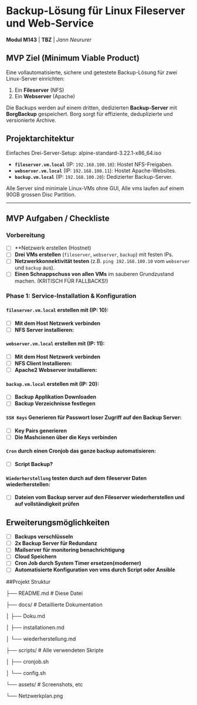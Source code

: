 # Backup-Lösung für Linux Fileserver und Web-Service

**Modul M143** | **TBZ** | *Jann Neururer*

## MVP Ziel (Minimum Viable Product)
Eine vollautomatisierte, sichere und getestete Backup-Lösung für zwei Linux-Server einrichten:
1.  Ein **Fileserver** (NFS)
2.  Ein **Webserver** (Apache)

Die Backups werden auf einem dritten, dedizierten **Backup-Server** mit **BorgBackup** gespeichert. Borg sorgt für effiziente, deduplizierte und versionierte Archive.

## Projektarchitektur
Einfaches Drei-Server-Setup: alpine-standard-3.22.1-x86_64.iso
- **`fileserver.vm.local`** (IP: `192.168.100.10`): Hostet NFS-Freigaben.
- **`webserver.vm.local`** (IP: `192.168.100.11`): Hostet Apache-Websites.
- **`backup.vm.local`** (IP: `192.168.100.20`): Dedizierter Backup-Server.

Alle Server sind minimale Linux-VMs ohne GUI, Alle vms laufen auf einem 90GB grossen Disc Partition.

---

## MVP Aufgaben / Checkliste

### Vorbereitung
- [ ] **Netzwerk erstellen (Hostnet)
- [ ] **Drei VMs erstellen** (`fileserver`, `webserver`, `backup`) mit festen IPs.
- [ ] **Netzwerkkonnektivität testen** (z.B. `ping 192.168.100.10` vom `webserver` und `backup` aus).
- [ ] **Einen Schnappschuss von allen VMs** im sauberen Grundzustand machen. (KRITISCH FÜR FALLBACKS!)

### Phase 1: Service-Installation & Konfiguration

#### `fileserver.vm.local` erstellen mit (IP: 10):
- [ ] **Mit dem Host Netzwerk verbinden**
- [ ] **NFS Server installieren:**

#### `webserver.vm.local` erstellen mit (IP: 11):
- [ ] **Mit dem Host Netzwerk verbinden**
- [ ] **NFS Client Installieren:**
- [ ] **Apache2 Webserver installieren:**

#### `backup.vm.local` erstellen mit (IP: 20):
- [ ] **Backup Applikation Downloaden**
- [ ] **Backup Verzeichnisse festlegen**

#### `SSH Keys` Generieren für Passwort loser Zugriff auf den Backup Server:
- [ ] **Key Pairs generieren**
- [ ] **Die Mashcienen über die Keys verbinden**

#### `Cron` durch einen Cronjob das ganze backup automatisieren:
- [ ] **Script Backup?**

#### `Wiederherstellung` testen durch auf dem fileserver Daten wiederherstellen:
- [ ] **Dateien vom Backup server auf den Fileserver wiederherstellen und auf vollständigkeit prüfen**

## Erweiterungsmöglichkeiten
- [ ] **Backups verschlüsseln**
- [ ] **2x Backup Server für Redundanz**
- [ ] **Mailserver für monitoring benachrichtigung**
- [ ] **Cloud Speichern**
- [ ] **Cron Job durch System Timer ersetzen(moderner)**
- [ ] **Automatisierte Konfiguration von vms durch Script oder Ansible**

##Projekt Struktur

├── README.md              # Diese Datei

├── docs/                  # Detaillierte Dokumentation

│   ├── Doku.md

│   ├── installationen.md

│   └── wiederherstellung.md

├── scripts/               # Alle verwendeten Skripte

│   ├── cronjob.sh

│   └── config.sh

└── assets/                # Screenshots, etc

   └── Netzwerkplan.png


